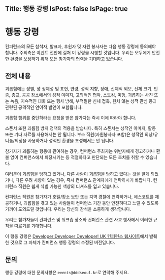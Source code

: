 Title: 행동 강령
IsPost: false
IsPage: true
---
# 행동 강령

컨퍼런스의 모든 참석자, 발표자, 후원자 및 자원 봉사자는 다음 행동 강령에 동의해야 합니다. 주최측은 이벤트 전반에 걸쳐 이 강령을 시행할 것입니다. 우리는 모두에게 안전한 환경을 보장하기 위해 모든 참가자의 협력을 기대하고 있습니다.

## 전체 내용

괴롭힘에는 성별, 성 정체성 및 표현, 연령, 성적 지향, 장애, 신체적 외모, 신체 크기, 인종, 종교, 공공 장소에서의 성적 이미지, 고의적인 협박, 스토킹, 미행, 괴롭히는 사진 또는 녹음, 지속적인 대화 또는 행사 방해, 부적절한 신체 접촉, 원치 않는 성적 관심 등과 관련된 공격적인 언어적 발언이 포함됩니다.

괴롭힘 행위를 중단하라는 요청을 받은 참가자는 즉시 이에 따라야 합니다.

스폰서 또한 괴롭힘 방지 정책의 적용을 받습니다. 특히 스폰서는 성적인 이미지, 활동 또는 기타 자료를 사용해서는 안 됩니다. 부스 직원(자원봉사자 포함)은 성적인 의상/유니폼/의상을 사용하거나 성적인 환경을 조성해서는 안 됩니다.

참가자가 괴롭히는 행동에 관여하는 경우, 컨퍼런스 주최자는 위반자에게 경고하거나 환불 없이 컨퍼런스에서 퇴장시키는 등 적절하다고 판단되는 모든 조치를 취할 수 있습니다.

여러분이 괴롭힘을 당하고 있거나, 다른 사람이 괴롭힘을 당하고 있다는 것을 알게 되었거나, 다른 우려 사항이 있는 경우, 즉시 컨퍼런스 관계자에게 연락하시기 바랍니다. 컨퍼런스 직원은 쉽게 식별 가능한 색상의 티셔츠를 입고 있습니다.

컨퍼런스 직원은 참가자가 호텔/장소 보안 또는 지역 경찰에 연락하거나, 에스코트를 제공하거나, 괴롭힘을 겪고 있는 사람들이 컨퍼런스 기간 동안 안전하다고 느낄 수 있도록 기꺼이 도와드릴 것입니다. 우리는 당신의 참석을 소중하게 생각합니다.

우리는 참가자들이 컨퍼런스 및 워크숍 장소와 컨퍼런스 관련 사교 행사에서 이러한 규칙을 따르기를 기대합니다.

이 행동 강령은 [Developer Developer Developer! UK 컨퍼런스 웹사이트](https://developerdeveloperdeveloper.com/code-of-conduct)에서 발췌한 것으로 그 자체가 컨퍼런스 행동 강령의 수정된 버전입니다.

## 문의

행동 강령에 대한 문의사항은 `events@dddseoul.kr`로 연락해 주세요.
